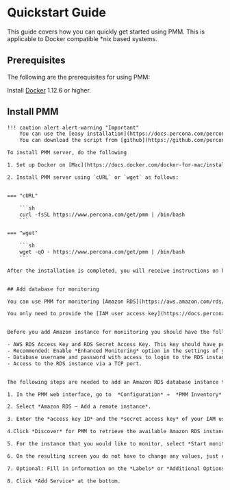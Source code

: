 # Quickstart Guide


This guide covers how you can quickly get started using PMM. This is applicable to Docker compatible *nix based systems.


## Prerequisites

The following are the prerequisites for using PMM:

Install [Docker](https://docs.docker.com/engine/install/) 1.12.6 or higher.


## Install PMM

```txt
!!! caution alert alert-warning "Important"
    You can use the [easy installation](https://docs.percona.com/percona-monitoring-and-management/setting-up/server/easy-install.html) script that will verify and install any missing software and dependencies. To use it, run the command with sudo privileges or as root.
    You can download the script from [github](https://github.com/percona/pmm/blob/main/get-pmm.sh).

To install PMM server, do the following

1. Set up Docker on [Mac](https://docs.docker.com/docker-for-mac/install) or [Linux](https://docs.docker.com/install/linux/docker-ce/ubuntu).

2. Install PMM server using `cURL` or `wget` as follows:


=== "cURL"

    ```sh
    curl -fsSL https://www.percona.com/get/pmm | /bin/bash
    ```

=== "wget"

    ```sh
    wget -qO - https://www.percona.com/get/pmm | /bin/bash    
    ```

After the installation is completed, you will receive instructions on how to access the interface, along with default login credentials.


## Add database for monitoring

You can use PMM for monitoring [Amazon RDS](https://aws.amazon.com/rds/). By using the PMM web interface, you connect to the Amazon RDS DB instance. 

You only need to provide the [IAM user access key](https://docs.percona.com/percona-monitoring-and-management/setting-up/client/aws.html#creating-an-access-key-for-an-iam-user) or assign an [IAM role](https://docs.percona.com/percona-monitoring-and-management/setting-up/client/aws.html#creating-an-iam-role) and PMM discovers the Amazon RDS DB instances available for monitoring.


Before you add Amazon instance for moniitoring you should have the following:

- AWS RDS Access Key and RDS Secret Access Key. This key should have permission to monitor RDS.
- Recommended: Enable *Enhanced Monitoring* option in the settings of your Amazon RDS DB instance.
- Database username and password with access to login to the RDS instance.
- Access to the RDS instance via a TCP port.


The following steps are needed to add an Amazon RDS database instance to PMM:

1. In the PMM web interface, go to  *Configuration* →  *PMM Inventory* →  *Add Instance*.

2. Select *Amazon RDS – Add a remote instance*.

3. Enter the *access key ID* and the *secret access key* of your IAM user or leave these fields empty if an IAM role was created.

4.Click *Discover* for PMM to retrieve the available Amazon RDS instances.

5. For the instance that you would like to monitor, select *Start monitoring*.

6. On the resulting screen you do not have to change any values, just enter the credentials for your database instance.

7. Optional: Fill in information on the *Labels* or *Additional Options* section. 

8. Click *Add Service* at the bottom.





